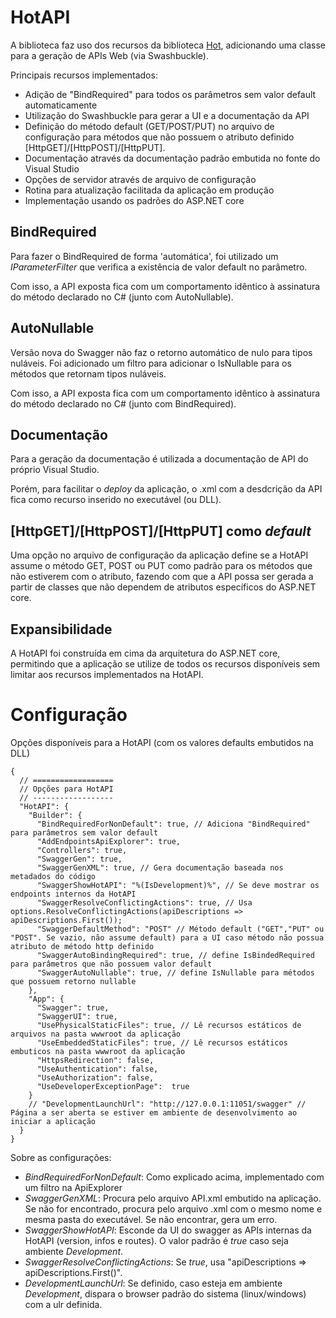 # HotAPI

A biblioteca faz uso dos recursos da biblioteca <a href="https://github.com/mrebello/Hot">Hot</a>, adicionando uma classe para a geração de APIs Web (via Swashbuckle).

Principais recursos implementados:

- Adição de "BindRequired" para todos os parâmetros sem valor default automaticamente
- Utilização do Swashbuckle para gerar a UI e a documentação da API
- Definição do método default (GET/POST/PUT) no arquivo de configuração para métodos que não possuem o atributo definido [HttpGET]/[HttpPOST]/[HttpPUT].
- Documentação através da documentação padrão embutida no fonte do Visual Studio
- Opções de servidor através de arquivo de configuração
- Rotina para atualização facilitada da aplicação em produção
- Implementação usando os padrões do ASP.NET core

## BindRequired
Para fazer o BindRequired de forma 'automática', foi utilizado um *IParameterFilter* que verifica a existência de valor default no parâmetro.

Com isso, a API exposta fica com um comportamento idêntico à assinatura do método declarado no C# (junto com AutoNullable).

## AutoNullable
Versão nova do Swagger não faz o retorno automático de nulo para tipos nuláveis.
Foi adicionado um filtro para adicionar o IsNullable para os métodos que retornam tipos nuláveis.

Com isso, a API exposta fica com um comportamento idêntico à assinatura do método declarado no C# (junto com BindRequired).

## Documentação

Para a geração da documentação é utilizada a documentação de API do próprio Visual Studio.

Porém, para facilitar o _deploy_ da aplicação, o .xml com a desdcrição da API fica como recurso inserido no executável (ou DLL).

## [HttpGET]/[HttpPOST]/[HttpPUT] como _default_

Uma opção no arquivo de configuração da aplicação define se a HotAPI assume o método GET, POST ou PUT como padrão para os métodos que não estiverem com o atributo, fazendo com que a API possa ser gerada a partir de classes que não dependem de atributos específicos do ASP.NET core.

## Expansibilidade

A HotAPI foi construída em cima da arquitetura do ASP.NET core, permitindo que a aplicação se utilize de todos os recursos disponíveis sem limitar aos recursos implementados na HotAPI.

# Configuração

Opções disponíveis para a HotAPI (com os valores defaults embutidos na DLL)

    {
      // ==================
      // Opções para HotAPI
      // ------------------
      "HotAPI": {
        "Builder": {
          "BindRequiredForNonDefault": true, // Adiciona "BindRequired" para parâmetros sem valor default
          "AddEndpointsApiExplorer": true,
          "Controllers": true,
          "SwaggerGen": true,
          "SwaggerGenXML": true, // Gera documentação baseada nos metadados do código
          "SwaggerShowHotAPI": "%(IsDevelopment)%", // Se deve mostrar os endpoints internos da HotAPI
          "SwaggerResolveConflictingActions": true, // Usa options.ResolveConflictingActions(apiDescriptions => apiDescriptions.First());
          "SwaggerDefaultMethod": "POST" // Método default ("GET","PUT" ou "POST". Se vazio, não assume default) para a UI caso método não possua atributo de método http definido
          "SwaggerAutoBindingRequired": true, // define IsBindedRequired para parâmetros que não possuem valor default
          "SwaggerAutoNullable": true, // define IsNullable para métodos que possuem retorno nullable
        },
        "App": {
          "Swagger": true,
          "SwaggerUI": true,
          "UsePhysicalStaticFiles": true, // Lê recursos estáticos de arquivos na pasta wwwroot da aplicação
          "UseEmbeddedStaticFiles": true, // Lê recursos estáticos embuticos na pasta wwwroot da aplicação
          "HttpsRedirection": false,
          "UseAuthentication": false,
          "UseAuthorization": false,
          "UseDeveloperExceptionPage":  true
        }
        // "DevelopmentLaunchUrl": "http://127.0.0.1:11051/swagger" // Página a ser aberta se estiver em ambiente de desenvolvimento ao iniciar a aplicação
      }
    }

Sobre as configurações:

- *BindRequiredForNonDefault*: Como explicado acima, implementado com um filtro na ApiExplorer
- *SwaggerGenXML*: Procura pelo arquivo API.xml embutido na aplicação. Se não for encontrado, procura pelo arquivo .xml com o mesmo nome e mesma pasta do executável. Se não encontrar, gera um erro.
- *SwaggerShowHotAPI*: Esconde da UI do swagger as APIs internas da HotAPI (version, infos e routes). O valor padrão é _true_ caso seja ambiente _Development_.
- *SwaggerResolveConflictingActions*: Se _true_, usa "apiDescriptions => apiDescriptions.First()".
- *DevelopmentLaunchUrl*: Se definido, caso esteja em ambiente _Development_, dispara o browser padrão do sistema (linux/windows) com a ulr definida.

